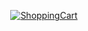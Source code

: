 <div align="center">
<a href="https://isbendiyarovanezrin.github.io/ShoppingCart">

![ShoppingCart](https://capsule-render.vercel.app/api?type=transparent&fontColor=347d39&height=70&section=header&text=MateStore&&fontAlignY=38&fontSize=37&animation=fadeIn "Click Me!")

</a>
<div>
